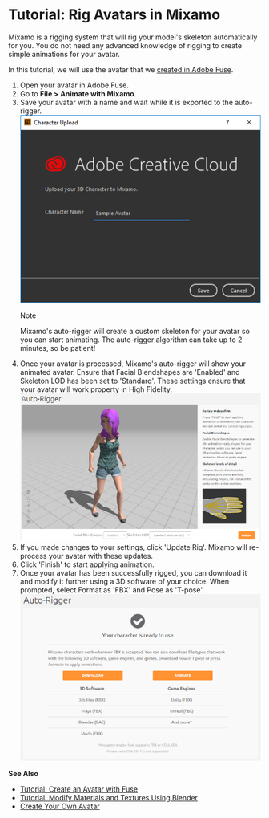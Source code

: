 # Tutorial: Rig Avatars in Mixamo

Mixamo is a rigging system that will rig your model's skeleton automatically for you. You do not need any advanced knowledge of rigging to create simple animations for your avatar. 

In this tutorial, we will use the avatar that we [created in Adobe Fuse](fuse-tutorial). 

1. Open your avatar in Adobe Fuse.
2. Go to **File > Animate with Mixamo**.
3. Save your avatar with a name and wait while it is exported to the auto-rigger.
    ![](_images/character-upload.png)
    <div class="admonition note">
        <p class="admonition-title">Note</p>
        <p>Mixamo's auto-rigger will create a custom skeleton for your avatar so you can start animating. The auto-rigger algorithm can take up to 2 minutes, so be patient!</p>
    </div>
4. Once your avatar is processed, Mixamo's auto-rigger will show your animated avatar. Ensure that Facial Blendshapes are 'Enabled' and Skeleton LOD has been set to 'Standard'. These settings ensure that your avatar will work property in High Fidelity. ![](_images/auto-rigger.png)  
5. If you made changes to your settings, click 'Update Rig'. Mixamo will re-process your avatar with these updates.  
6. Click 'Finish' to start applying animation.  
7. Once your avatar has been successfully rigged, you can download it and modify it further using a 3D software of your choice. When prompted, select Format as 'FBX' and Pose as 'T-pose'. ![](_images/mixamo-download.png)  

**See Also**

+ [Tutorial: Create an Avatar with Fuse](fuse-tutorial.html)
+ [Tutorial: Modify Materials and Textures Using Blender](blender-tutorial.html)
+ [Create Your Own Avatar](create-avatars.html)